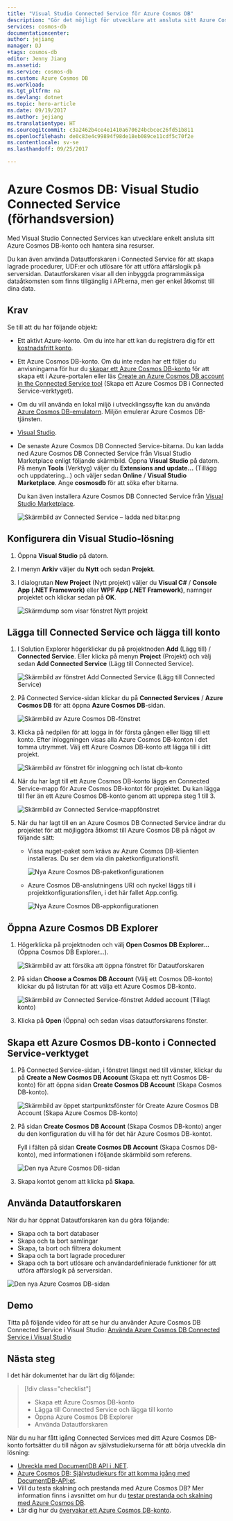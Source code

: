 ```yaml
---
title: "Visual Studio Connected Service för Azure Cosmos DB"
description: "Gör det möjligt för utvecklare att ansluta sitt Azure Cosmos DB-konto enkelt och hantera resurser via Visual Studio Connected Services"
services: cosmos-db
documentationcenter: 
author: jejiang
manager: DJ
+tags: cosmos-db
editor: Jenny Jiang
ms.assetid: 
ms.service: cosmos-db
ms.custom: Azure Cosmos DB
ms.workload: 
ms.tgt_pltfrm: na
ms.devlang: dotnet
ms.topic: hero-article
ms.date: 09/19/2017
ms.author: jejiang
ms.translationtype: HT
ms.sourcegitcommit: c3a2462b4ce4e1410a670624bcbcec26fd51b811
ms.openlocfilehash: de0c83e4c99894f98de18eb089ce11cdf5c70f2e
ms.contentlocale: sv-se
ms.lasthandoff: 09/25/2017

---
```

# <a name="azure-cosmos-db-visual-studio-connected-service-preview"></a>Azure Cosmos DB: Visual Studio Connected Service (förhandsversion)

Med Visual Studio Connected Services kan utvecklare enkelt ansluta sitt Azure Cosmos DB-konto och hantera sina resurser.

Du kan även använda Datautforskaren i Connected Service för att skapa lagrade procedurer, UDF:er och utlösare för att utföra affärslogik på serversidan. Datautforskaren visar all den inbyggda programmässiga dataåtkomsten som finns tillgänglig i API:erna, men ger enkel åtkomst till dina data.

## <a name="prerequisites"></a>Krav

Se till att du har följande objekt:

* Ett aktivt Azure-konto. Om du inte har ett kan du registrera dig för ett [kostnadsfritt konto](https://azure.microsoft.com/free/). 
* Ett Azure Cosmos DB-konto. Om du inte redan har ett följer du anvisningarna för hur du [skapar ett Azure Cosmos DB-konto](create-documentdb-dotnet.md) för att skapa ett i Azure-portalen eller läs [Create an Azure Cosmos DB account in the Connected Service tool](#Create-an-Azure-Cosmo-DB-account-in-Connected-Service-tool) (Skapa ett Azure Cosmos DB i Connected Service-verktyget). 
* Om du vill använda en lokal miljö i utvecklingssyfte kan du använda [Azure Cosmos DB-emulatorn](local-emulator.md). Miljön emulerar Azure Cosmos DB-tjänsten.
* [Visual Studio](http://www.visualstudio.com/).
* De senaste Azure Cosmos DB Connected Service-bitarna. Du kan ladda ned Azure Cosmos DB Connected Service från Visual Studio Marketplace enligt följande skärmbild. Öppna **Visual Studio** på datorn. På menyn **Tools** (Verktyg) väljer du **Extensions and update...** (Tillägg och uppdatering...) och väljer sedan **Online** / **Visual Studio Marketplace**. Ange **cosmosdb** för att söka efter bitarna.

    Du kan även installera Azure Cosmos DB Connected Service från [Visual Studio Marketplace](https://go.microsoft.com/fwlink/?linkid=858709).

    ![Skärmbild av Connected Service – ladda ned bitar.png](./media/connected-service/connected-service-downloadbits.png) 

## <a id="SetupVS"></a>Konfigurera din Visual Studio-lösning
1. Öppna **Visual Studio** på datorn.
2. I menyn **Arkiv** väljer du **Nytt** och sedan **Projekt**.
3. I dialogrutan **New Project** (Nytt projekt) väljer du **Visual C#** / **Console App (.NET Framework)** eller **WPF App (.NET Framework)**, namnger projektet och klickar sedan på **OK**.

    ![Skärmdump som visar fönstret Nytt projekt](./media/connected-service/connected-service-new-project.png)
    
## <a name="add-connected-service-and-add-account"></a>Lägga till Connected Service och lägga till konto
1. I Solution Explorer högerklickar du på projektnoden **Add** (Lägg till) / **Connected Service**. Eller klicka på menyn **Project** (Projekt) och välj sedan **Add Connected Service** (Lägg till Connected Service).

    ![Skärmbild av fönstret Add Connected Service (Lägg till Connected Service)](./media/connected-service/connected-service-add-connectedservice-rightclick.png)
2. På Connected Service-sidan klickar du på **Connected Services** / **Azure Cosmos DB** för att öppna **Azure Cosmos DB**-sidan.

    ![Skärmbild av Azure Cosmos DB-fönstret](./media/connected-service/connected-service-choose-azure-cosmosdb.png)
3. Klicka på nedpilen för att logga in för första gången eller lägg till ett konto. Efter inloggningen visas alla Azure Cosmos DB-konton i det tomma utrymmet. Välj ett Azure Cosmos DB-konto att lägga till i ditt projekt.

    ![Skärmbild av fönstret för inloggning och listat db-konto](./media/connected-service/connected-service-add-db-account.png)
4. När du har lagt till ett Azure Cosmos DB-konto läggs en Connected Service-mapp för Azure Cosmos DB-kontot för projektet. Du kan lägga till fler än ett Azure Cosmos DB-konto genom att upprepa steg 1 till 3.

    ![Skärmbild av Connected Service-mappfönstret](./media/connected-service/connected-service-add-connectedservice-folder.png)

5. När du har lagt till en an Azure Cosmos DB Connected Service ändrar du projektet för att möjliggöra åtkomst till Azure Cosmos DB på något av följande sätt:

    * Vissa nuget-paket som krävs av Azure Cosmos DB-klienten installeras. Du ser dem via din paketkonfigurationsfil. 

        ![Nya Azure Cosmos DB-paketkonfigurationen](./media/connected-service/connected-service-packages-config.png)   
    
    * Azure Cosmos DB-anslutningens URI och nyckel läggs till i projektkonfigurationsfilen, i det här fallet App.config. 

        ![Nya Azure Cosmos DB-appkonfigurationen](./media/connected-service/connected-service-app-config.png) 

## <a name="open-azure-cosmos-db-explorer"></a>Öppna Azure Cosmos DB Explorer
1. Högerklicka på projektnoden och välj **Open Cosmos DB Explorer...** (Öppna Cosmos DB Explorer...).

    ![Skärmbild av att försöka att öppna fönstret för Datautforskaren](./media/connected-service/connected-service-right-click-open-data-exporer.png)
2. På sidan **Choose a Cosmos DB Account** (Välj ett Cosmos DB-konto) klickar du på listrutan för att välja ett Azure Cosmos DB-konto.

    ![Skärmbild av Connected Service-fönstret Added account (Tillagt konto)](./media/connected-service/connected-service-open-explorer.png)
3. Klicka på **Open** (Öppna) och sedan visas datautforskarens fönster.

## <a id="Create-an-Azure-Cosmo-DB-account-in-Connected-Service-tool"></a>Skapa ett Azure Cosmos DB-konto i Connected Service-verktyget
1. På Connected Service-sidan, i fönstret längst ned till vänster, klickar du på **Create a New Cosmos DB Account** (Skapa ett nytt Cosmos DB-konto) för att öppna sidan **Create Cosmos DB Account** (Skapa Cosmos DB-konto).

    ![Skärmbild av öppet startpunktsfönster för Create Azure Cosmos DB Account (Skapa Azure Cosmos DB-konto)](./media/connected-service/connected-service-click-new-db-account.png)
2. På sidan **Create Cosmos DB Account** (Skapa Cosmos DB-konto) anger du den konfiguration du vill ha för det här Azure Cosmos DB-kontot.

    Fyll i fälten på sidan **Create Cosmos DB Account** (Skapa Cosmos DB-konto), med informationen i följande skärmbild som referens. 
 
    ![Den nya Azure Cosmos DB-sidan](./media/connected-service/connected-service-create-new-account.png)        
3. Skapa kontot genom att klicka på **Skapa**.

## <a name="use-data-explorer"></a>Använda Datautforskaren

När du har öppnat Datautforskaren kan du göra följande:
* Skapa och ta bort databaser
* Skapa och ta bort samlingar
* Skapa, ta bort och filtrera dokument
* Skapa och ta bort lagrade procedurer
* Skapa och ta bort utlösare och användardefinierade funktioner för att utföra affärslogik på serversidan. 

![Den nya Azure Cosmos DB-sidan](./media/connected-service/connected-service-dataexplorerui.png)

## <a name="demo"></a>Demo

Titta på följande video för att se hur du använder Azure Cosmos DB Connected Service i Visual Studio: [Använda Azure Cosmos DB Connected Service i Visual Studio](https://go.microsoft.com/fwlink/?linkid=858711)

## <a name="next-steps"></a>Nästa steg
I det här dokumentet har du lärt dig följande:

> [!div class="checklist"]
> * Skapa ett Azure Cosmos DB-konto
> * Lägga till Connected Service och lägga till konto
> * Öppna Azure Cosmos DB Explorer
> * Använda Datautforskaren

När du nu har fått igång Connected Services med ditt Azure Cosmos DB-konto fortsätter du till någon av självstudiekurserna för att börja utveckla din lösning:

* [Utveckla med DocumentDB API i .NET](tutorial-develop-documentdb-dotnet.md).
* [Azure Cosmos DB: Självstudiekurs för att komma igång med DocumentDB-API:et](documentdb-get-started.md).
* Vill du testa skalning och prestanda med Azure Cosmos DB? Mer information finns i avsnittet om hur du [testar prestanda och skalning med Azure Cosmos DB](performance-testing.md).
* Lär dig hur du [övervakar ett Azure Cosmos DB-konto](monitor-accounts.md).


